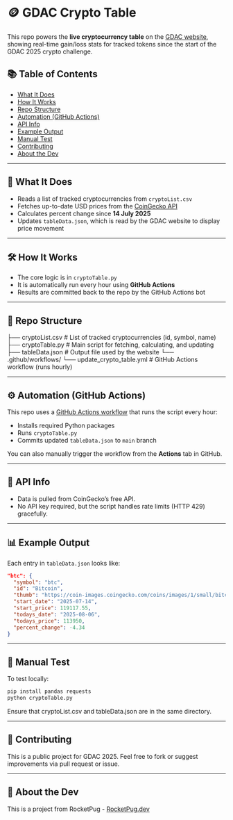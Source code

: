 # 🪙 GDAC Crypto Table

This repo powers the **live cryptocurrency table** on the [GDAC website](https://digitalconferenceguernsey.gg/crypto-game), showing real-time gain/loss stats for tracked tokens since the start of the GDAC 2025 crypto challenge.

## 📚 Table of Contents

- [What It Does](#-what-it-does)
- [How It Works](#-how-it-works)
- [Repo Structure](#-repo-structure)
- [Automation (GitHub Actions)](#-automation-github-actions)
- [API Info](#-api-info)
- [Example Output](#-example-output)
- [Manual Test](#-manual-test)
- [Contributing](#-contributing)
- [About the Dev](#-about-the-dev)

---

## 📌 What It Does

- Reads a list of tracked cryptocurrencies from `cryptoList.csv`
- Fetches up-to-date USD prices from the [CoinGecko API](https://www.coingecko.com/en/api)
- Calculates percent change since **14 July 2025**
- Updates `tableData.json`, which is read by the GDAC website to display price movement

---

## 🛠 How It Works

- The core logic is in `cryptoTable.py`
- It is automatically run every hour using **GitHub Actions**
- Results are committed back to the repo by the GitHub Actions bot

---

## 📁 Repo Structure

├── cryptoList.csv         # List of tracked cryptocurrencies (id, symbol, name)
├── cryptoTable.py         # Main script for fetching, calculating, and updating
├── tableData.json         # Output file used by the website
└── .github/workflows/
    └── update_crypto_table.yml  # GitHub Actions workflow (runs hourly)

---

## ⚙️ Automation (GitHub Actions)

This repo uses a [GitHub Actions workflow](.github/workflows/update_crypto_table.yml) that runs the script every hour:

- Installs required Python packages
- Runs `cryptoTable.py`
- Commits updated `tableData.json` to `main` branch

You can also manually trigger the workflow from the **Actions** tab in GitHub.

---

## 🔐 API Info

- Data is pulled from CoinGecko’s free API.
- No API key required, but the script handles rate limits (HTTP 429) gracefully.

---

## 📊 Example Output

Each entry in `tableData.json` looks like:

```json
"btc": {
  "symbol": "btc",
  "id": "Bitcoin",
  "thumb": "https://coin-images.coingecko.com/coins/images/1/small/bitcoin.png",
  "start_date": "2025-07-14",
  "start_price": 119117.55,
  "todays_date": "2025-08-06",
  "todays_price": 113950,
  "percent_change": -4.34
}
```

---

## 🧪 Manual Test

To test locally:

```bash
pip install pandas requests
python cryptoTable.py
```

Ensure that cryptoList.csv and tableData.json are in the same directory.

---

## 🤝 Contributing

This is a public project for GDAC 2025. Feel free to fork or suggest improvements via pull request or issue.

---

## 🐶 About the Dev

This is a project from RocketPug - [RocketPug.dev](https://www.rocketpug.dev)
